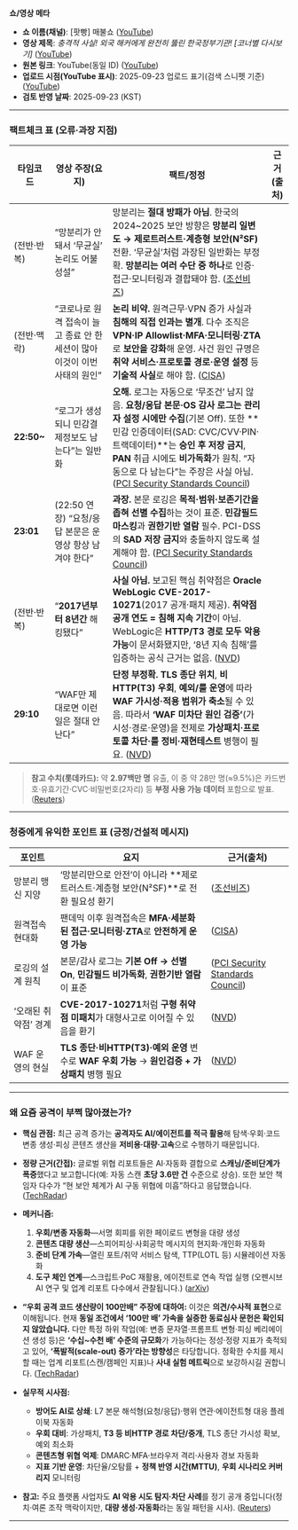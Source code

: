 **쇼/영상 메타**

* **쇼 이름(채널)**: [팟빵] 매불쇼 ([YouTube][1])
* **영상 제목**: *충격적 사실! 외국 해커에게 완전히 뚫린 한국정부기관! \[코너별 다시보기]* ([YouTube][2])
* **원본 링크**: YouTube(동일 ID) ([YouTube][2])
* **업로드 시점(YouTube 표시)**: 2025-09-23 업로드 표기(검색 스니펫 기준) ([YouTube][2])
* **검토 반영 날짜**: 2025-09-23 (KST)

---

### 팩트체크 표 (오류·과장 지점)

| 타임코드        | 영상 주장(요지)                                    | 팩트/정정                                                                                                                                                                                                                                | 근거(출처) |
| ----------- | -------------------------------------------- | ------------------------------------------------------------------------------------------------------------------------------------------------------------------------------------------------------------------------------------ | ------ |
| (전반·반복)     | “망분리가 안 돼서 ‘무균실’ 논리도 어불성설”                   | 망분리는 **절대 방패가 아님**. 한국의 2024\~2025 보안 방향은 **망분리 일변도 → 제로트러스트·계층형 보안(N²SF)** 전환. ‘무균실’처럼 과장된 일반화는 부정확. **망분리는 여러 수단 중 하나**로 인증·접근·모니터링과 결합돼야 함. ([조선비즈][3])                                                                           |        |
| (전반·맥락)     | “코로나로 원격 접속이 늘고 종료 안 한 세션이 많아 이것이 이번 사태의 원인” | **논리 비약.** 원격근무·VPN 증가 사실과 **침해의 직접 인과는 별개**. 다수 조직은 **VPN·IP Allowlist·MFA·모니터링·ZTA**로 **보안을 강화**해 운영. 사건 원인 규명은 **취약 서비스·프로토콜 경로·운영 설정** 등 **기술적 사실**로 해야 함. ([CISA][4])                                                           |        |
| **22:50\~** | “로그가 생성되니 민감결제정보도 남는다”는 일반화                  | **오해.** 로그는 자동으로 ‘무조건’ 남지 않음. **요청/응답 본문·OS 감사 로그는 관리자 설정 시에만 수집**(기본 Off). 또한 \*\*민감 인증데이터(SAD: CVC/CVV·PIN·트랙데이터)\*\*는 **승인 후 저장 금지**, **PAN** 취급 시에도 **비가독화**가 원칙. “자동으로 다 남는다”는 주장은 사실 아님. ([PCI Security Standards Council][5]) |        |
| **23:01**   | (22:50 연장) “요청/응답 본문은 운영상 항상 남겨야 한다”         | **과장.** 본문 로깅은 **목적·범위·보존기간을 좁혀 선별 수집**하는 것이 표준. **민감필드 마스킹**과 **권한기반 열람** 필수. PCI-DSS의 **SAD 저장 금지**와 충돌하지 않도록 설계해야 함. ([PCI Security Standards Council][6])                                                                        |        |
| (전반·반복)     | “**2017년부터 8년간** 해킹됐다”                       | **사실 아님.** 보고된 핵심 취약점은 **Oracle WebLogic CVE-2017-10271**(2017 공개·패치 제공). **취약점 공개 연도 = 침해 지속 기간**이 아님. WebLogic은 **HTTP/T3 경로 모두 악용 가능**이 문서화됐지만, ‘8년 지속 침해’를 입증하는 공식 근거는 없음. ([NVD][7])                                    |        |
| **29:10**   | “WAF만 제대로면 이런 일은 절대 안 난다”                    | **단정 부정확.** **TLS 종단 위치**, **비HTTP(T3) 우회**, **예외/룰 운영**에 따라 **WAF 가시성·적용 범위가 축소**될 수 있음. 따라서 **‘WAF 미차단 원인 검증’**(가시성·경로·운영)을 전제로 **가상패치·프로토콜 차단·룰 정비·재현테스트** 병행이 필요. ([NVD][7])                                                     |        |

> **참고 수치(롯데카드):** 약 **2.97백만 명** 유출, 이 중 약 28만 명(≈9.5%)은 카드번호·유효기간·CVC·비밀번호(2자리) 등 **부정 사용 가능 데이터** 포함으로 발표. ([Reuters][8])

---

### 청중에게 유익한 포인트 표 (긍정/건설적 메시지)

| 포인트          | 요지                                                                   | 근거(출처)                                |
| ------------ | -------------------------------------------------------------------- | ------------------------------------- |
| 망분리 맹신 지양    | ‘망분리만으로 안전’이 아니라 \*\*제로트러스트·계층형 보안(N²SF)\*\*로 전환 필요성 환기              | ([조선비즈][3])                           |
| 원격접속 현대화     | 팬데믹 이후 원격접속은 **MFA·세분화된 접근·모니터링·ZTA**로 **안전하게 운영 가능**                | ([CISA][4])                           |
| 로깅의 설계 원칙    | 본문/감사 로그는 **기본 Off → 선별 On**, **민감필드 비가독화**, **권한기반 열람**이 표준         | ([PCI Security Standards Council][6]) |
| ‘오래된 취약점’ 경계 | **CVE-2017-10271**처럼 **구형 취약점 미패치**가 대형사고로 이어질 수 있음을 환기              | ([NVD][7])                            |
| WAF 운영의 현실   | **TLS 종단·비HTTP(T3)·예외 운영** 변수로 **WAF 우회 가능** → **원인검증 + 가상패치** 병행 필요 | ([NVD][7])                            |

---

### 왜 요즘 공격이 부쩍 많아졌는가?

* **핵심 관점:** 최근 공격 증가는 **공격자도 AI/에이전트를 적극 활용**해 탐색·우회·코드 변종 생성·피싱 콘텐츠 생산을 **저비용·대량·고속**으로 수행하기 때문입니다.
* **정량 근거(간접):** 글로벌 위협 리포트들은 AI·자동화 결합으로 **스캐닝/준비단계가 폭증**했다고 보고합니다(예: 자동 스캔 **초당 3.6만 건** 수준으로 상승). 또한 보안 책임자 다수가 “현 보안 체계가 AI 구동 위협에 미흡”하다고 응답했습니다. ([TechRadar][9])

* **메커니즘:**  
  1. **우회/변종 자동화**—서명 회피를 위한 페이로드 변형을 대량 생성
  2. **콘텐츠 대량 생산**—스피어피싱·사회공학 메시지의 현지화·개인화 자동화
  3. **준비 단계 가속**—열린 포트/취약 서비스 탐색, TTP(LOTL 등) 시뮬레이션 자동화
  4. **도구 체인 연계**—스크립트·PoC 재활용, 에이전트로 연속 작업 실행
     (오펜시브 AI 연구 및 업계 리포트 다수에서 관찰됩니다.) ([arXiv][10])

* **“우회 공격 코드 생산량이 100만배” 주장에 대하여:** 이것은 **의견/수사적 표현**으로 이해됩니다. 현재 **동일 조건에서 ‘100만 배’ 가속을 실증한 동료심사 문헌은 확인되지 않았습니다.** 다만 특정 하위 작업(예: 변종 문자열·프롬프트 변형·피싱 베리에이션 생성 등)은 **‘수십~수천 배’ 수준의 규모화**가 가능하다는 정성·정량 지표가 축적되고 있어, **‘폭발적(scale-out) 증가’라는 방향성**은 타당합니다. 정확한 수치를 제시할 때는 업계 리포트(스캔/캠페인 지표)나 **사내 실험 메트릭**으로 보강하시길 권합니다. ([TechRadar][9])

* **실무적 시사점:**  
  * **방어도 AI로 상쇄**: L7 본문 해석형(요청/응답)·행위 연관·에이전트형 대응 플레이북 자동화
  * **우회 대비**: 가상패치, **T3 등 비HTTP 경로 차단/중개**, TLS 종단 가시성 확보, 예외 최소화
  * **콘텐츠형 위협 억제**: DMARC·MFA·브라우저 격리·사용자 경보 자동화
  * **지표 기반 운영**: 차단율/오탐률 + **정책 반영 시간(MTTU)**, **우회 시나리오 커버리지** 모니터링
* **참고:** 주요 플랫폼 사업자도 **AI 악용 시도 탐지·차단 사례**를 정기 공개 중입니다(정치·여론 조작 맥락이지만, **대량 생성·자동화**라는 동일 패턴을 시사). ([Reuters][11])

---

[1]: https://www.youtube.com/%40maebulshow "[팟빵] 매불쇼"
[2]: https://www.youtube.com/watch?v=4XwhXsUVHN0 "충격적 사실! 외국 해커에게 완전히 뚫린 한국정부기관! [코너별 ..."
[3]: https://biz.chosun.com/en/en-it/2025/09/10/B7VVFIDGLZG5BDBNJWBGGXYSIM/ "South Korea overhauls network security with tiered N2SF ..."
[4]: https://www.cisa.gov/sites/default/files/2025-07/CISA%20TIC%203.0%20Remote%20User%20Use%20Case%20v2.2_1.pdf "Trusted Internet Connections 3.0"
[5]: https://www.pcisecuritystandards.org/faq/articles/Frequently_Asked_Question/for-pci-dss-why-is-storage-of-sensitive-authentication-data-sad-after-authorization-not-permitted-even-when-there-are-no-primary-account-numbers-pans-in-an-environment/ "Sensitive authentication data (SAD) is used ..."
[6]: https://www.pcisecuritystandards.org/documents/PCIDSS_QRGv3_1.pdf "PCI DSS Quick Reference Guide"
[7]: https://nvd.nist.gov/vuln/detail/cve-2017-10271 "CVE-2017-10271 Detail - NVD"
[8]: https://www.reuters.com/sustainability/boards-policy-regulation/mbk-controlled-lotte-card-says-personal-data-nearly-3-million-customers-leaked-2025-09-18/ "MBK-controlled Lotte Card says personal data of nearly 3 ..."
[9]: https://www.techradar.com/pro/security/ai-powering-a-dramatic-surge-in-cyberthreats-as-automated-scans-hit-36-000-per-second "AI powering a \"dramatic surge\" in cyberthreats as automated scans hit 36,000 per second"
[10]: https://arxiv.org/html/2410.03566v1 "A Survey on Offensive AI Within Cybersecurity"
[11]: https://www.reuters.com/technology/cybersecurity/openai-has-stopped-five-attempts-misuse-its-ai-deceptive-activity-2024-05-30/ "OpenAI has stopped five attempts to misuse its AI for 'deceptive activity'"
